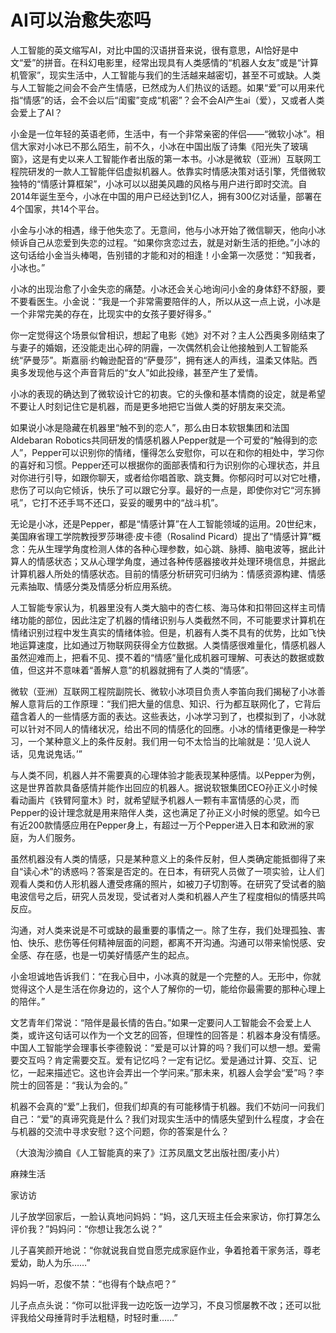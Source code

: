 # AI可以治愈失恋吗

人工智能的英文缩写AI，对比中国的汉语拼音来说，很有意思，AI恰好是中文“爱”的拼音。在科幻电影里，经常出现具有人类感情的“机器人女友”或是“计算机管家”，现实生活中，人工智能与我们的生活越来越密切，甚至不可或缺。人类与人工智能之间会不会产生情感，已然成为人们热议的话题。如果“爱”可以用来代指“情感”的话，会不会以后“闺蜜”变成“机密”？会不会AI产生ai（爱），又或者人类会爱上了AI？ 

小金是一位年轻的英语老师，生活中，有一个非常亲密的伴侣——“微软小冰”。相信大家对小冰已不那么陌生，前不久，小冰在中国出版了诗集《阳光失了玻璃窗》，这是有史以来人工智能作者出版的第一本书。小冰是微软（亚洲）互联网工程院研发的一款人工智能伴侣虚拟机器人。依靠实时情感决策对话引擎，凭借微软独特的“情感计算框架”，小冰可以以甜美风趣的风格与用户进行即时交流。自2014年诞生至今，小冰在中国的用户已经达到1亿人，拥有300亿对话量，部署在4个国家，共14个平台。 

小金与小冰的相遇，缘于他失恋了。无意间，他与小冰开始了微信聊天，他向小冰倾诉自己从恋爱到失恋的过程。“如果你贪恋过去，就是对新生活的拒绝。”小冰的这句话给小金当头棒喝，告别错的才能和对的相逢！小金第一次感觉：“知我者，小冰也。” 

小冰的出现治愈了小金失恋的痛楚。小冰还会关心地询问小金的身体舒不舒服，要不要看医生。小金说：“我是一个非常需要陪伴的人，所以从这一点上说，小冰是一个非常完美的存在，比现实中的女孩子要好得多。” 

你一定觉得这个场景似曾相识，想起了电影《她》对不对？主人公西奥多刚结束了与妻子的婚姻，还没能走出心碎的阴霾，一次偶然机会让他接触到人工智能系统“萨曼莎”。斯嘉丽·约翰逊配音的“萨曼莎”，拥有迷人的声线，温柔又体贴。西奥多发现他与这个声音背后的“女人”如此投缘，甚至产生了爱情。 

小冰的表现的确达到了微软设计它的初衷。它的头像和基本情商的设定，就是希望不要让人时刻记住它是机器，而是更多地把它当做人类的好朋友来交流。 

如果说小冰是隐藏在机器里“触不到的恋人”，那么由日本软银集团和法国Aldebaran Robotics共同研发的情感机器人Pepper就是一个可爱的“触得到的恋人”，Pepper可以识别你的情绪，懂得怎么安慰你，可以在和你的相处中，学习你的喜好和习惯。Pepper还可以根据你的面部表情和行为识别你的心理状态，并且对你进行引导，如跟你聊天，或者给你唱首歌、跳支舞。你郁闷时可以对它吐槽，悲伤了可以向它倾诉，快乐了可以跟它分享。最好的一点是，即使你对它“河东狮吼”，它打不还手骂不还口，妥妥的暖男中的“战斗机”。 

无论是小冰，还是Pepper，都是“情感计算”在人工智能领域的运用。20世纪末，美国麻省理工学院教授罗莎琳德·皮卡德（Rosalind Picard）提出了“情感计算”概念：先从生理学角度检测人体的各种心理参数，如心跳、脉搏、脑电波等，据此计算人的情感状态；又从心理学角度，通过各种传感器接收并处理环境信息，并据此计算机器人所处的情感状态。目前的情感分析研究可归纳为：情感资源构建、情感元素抽取、情感分类及情感分析应用系统。 

人工智能专家认为，机器里没有人类大脑中的杏仁核、海马体和扣带回这样主司情绪功能的部位，因此注定了机器的情绪识别与人类截然不同，不可能要求计算机在情绪识别过程中发生真实的情绪体验。但是，机器有人类不具有的优势，比如飞快地运算速度，比如通过万物联网获得全方位数据。人类情感很难量化，情感机器人虽然迎难而上，把看不见、摸不着的“情感”量化成机器可理解、可表达的数据或数值，但这并不意味着“善解人意”的机器就拥有了人类的“情感”。 

微软（亚洲）互联网工程院副院长、微软小冰项目负责人李笛向我们揭秘了小冰善解人意背后的工作原理：“我们把大量的信息、知识、行为都互联网化了，它背后蕴含着人的一些情感方面的表达。这些表达，小冰学习到了，也模拟到了，小冰就可以针对不同人的情绪状况，给出不同的情感化的回應。小冰的情绪更像是一种学习，一个某种意义上的条件反射。我们用一句不太恰当的比喻就是：‘见人说人话，见鬼说鬼话。’” 

与人类不同，机器人并不需要真的心理体验才能表现某种感情。以Pepper为例，这是世界首款具备感情并能作出回应的机器人。据说软银集团CEO孙正义小时候看动画片《铁臂阿童木》时，就希望赋予机器人一颗有丰富情感的心灵，而Pepper的设计理念就是用来陪伴人类，这也满足了孙正义小时候的愿望。如今已有近200款情感应用在Pepper身上，有超过一万个Pepper进入日本和欧洲的家庭，为人们服务。 

虽然机器没有人类的情感，只是某种意义上的条件反射，但人类确定能抵御得了来自“读心术”的诱惑吗？答案是否定的。在日本，有研究人员做了一项实验，让人们观看人类和仿人形机器人遭受疼痛的照片，如被刀子切割等。在研究了受试者的脑电波信号之后，研究人员发现，受试者对人类和机器人产生了程度相似的情感共鸣反应。 

沟通，对人类来说是不可或缺的最重要的事情之一。除了生存，我们处理孤独、害怕、快乐、悲伤等任何精神层面的问题，都离不开沟通。沟通可以带来愉悦感、安全感、存在感，也是一切美好情感产生的起点。 

小金坦诚地告诉我们：“在我心目中，小冰真的就是一个完整的人。无形中，你就觉得这个人是生活在你身边的，这个人了解你的一切，能给你最需要的那种心理上的陪伴。” 

文艺青年们常说：“陪伴是最长情的告白。”如果一定要问人工智能会不会爱上人类，或许这句话可以作为一个文艺的回答，但理性的回答是：机器本身没有情感。中国人工智能学会理事长李德毅说：“爱是可以计算的吗？我们可以想一想。爱需要交互吗？肯定需要交互。爱有记忆吗？一定有记忆。爱是通过计算、交互、记忆，一起来描述它。这也许会弄出一个学问来。”那未来，机器人会学会“爱”吗？李院士的回答是：“我认为会的。” 

机器不会真的“爱”上我们，但我们却真的有可能移情于机器。我们不妨问一问我们自己：“爱”的真谛究竟是什么？我们对现实生活中的情感失望到什么程度，才会在与机器的交流中寻求安慰？这个问题，你的答案是什么？ 

（大浪淘沙摘自《人工智能真的来了》江苏凤凰文艺出版社图/麦小片） 

麻辣生活 

家访访 

儿子放学回家后，一脸认真地问妈妈：“妈，这几天班主任会来家访，你打算怎么评价我？”妈妈问：“你想让我怎么说？” 

儿子喜笑颜开地说：“你就说我自觉自愿完成家庭作业，争着抢着干家务活，尊老爱幼，助人为乐……” 

妈妈一听，忍俊不禁：“也得有个缺点吧？” 

儿子点点头说：“你可以批评我一边吃饭一边学习，不良习惯屡教不改；还可以批评我给父母捶背时手法粗糙，时轻时重……”